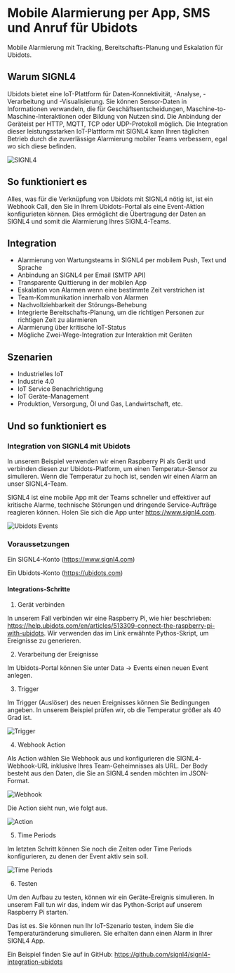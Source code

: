 # Mobile Alarmierung per App, SMS und Anruf für Ubidots

Mobile Alarmierung mit Tracking, Bereitschafts-Planung und Eskalation für Ubidots.

## Warum SIGNL4

Ubidots bietet eine IoT-Plattform für Daten-Konnektivität, -Analyse, -Verarbeitung und -Visualisierung. Sie können Sensor-Daten in Informationen verwandeln, die für Geschäftsentscheidungen, Maschine-to-Maschine-Interaktionen oder Bildung von Nutzen sind. Die Anbindung der Geräteist per HTTP, MQTT, TCP oder UDP-Protokoll möglich. Die Integration dieser leistungsstarken IoT-Plattform mit SIGNL4 kann Ihren täglichen Betrieb durch die zuverlässige Alarmierung mobiler Teams verbessern, egal wo sich diese befinden.
 
![SIGNL4](signl4-ubidots.png)

## So funktioniert es

Alles, was für die Verknüpfung von Ubidots mit SIGNL4 nötig ist, ist ein Webhook Call, den Sie in Ihrem Ubidots-Portal als eine Event-Aktion konfigurieten können. Dies ermöglicht die Übertragung der Daten an SIGNL4 und somit die Alarmierung Ihres SIGNL4-Teams.

## Integration

- Alarmierung von Wartungsteams in SIGNL4 per mobilem Push, Text und Sprache
- Anbindung an SIGNL4 per Email (SMTP API)
- Transparente Quittierung in der mobilen App
- Eskalation von Alarmen wenn eine bestimmte Zeit verstrichen ist
- Team-Kommunikation innerhalb von Alarmen
- Nachvollziehbarkeit der Störungs-Behebung
- Integrierte Bereitschafts-Planung, um die richtigen Personen zur richtigen Zeit zu alarmieren
- Alarmierung über kritische IoT-Status
- Mögliche Zwei-Wege-Integration zur Interaktion mit Geräten

## Szenarien

- Industrielles IoT
- Industrie 4.0
- IoT Service Benachrichtigung
- IoT Geräte-Management
- Produktion, Versorgung, Öl und Gas, Landwirtschaft, etc.

## Und so funktioniert es

### Integration von SIGNL4 mit Ubidots

In unserem Beispiel verwenden wir einen Raspberry Pi als Gerät und verbinden diesen zur Ubidots-Platform, um einen Temperatur-Sensor zu simulieren. Wenn die Temperatur zu hoch ist, senden wir einen Alarm an unser SIGNL4-Team.

SIGNL4 ist eine mobile App mit der Teams schneller und effektiver auf kritische Alarme, technische Störungen und dringende Service-Aufträge reagieren können. Holen Sie sich die App unter https://www.signl4.com.

![Ubidots Events](ubidots-events.png)

### Voraussetzungen

Ein SIGNL4-Konto (https://www.signl4.com)

Ein Ubidots-Konto (https://ubidots.com)

#### Integrations-Schritte

1. Gerät verbinden  

In unserem Fall verbinden wir eine Raspberry Pi, wie hier beschrieben: https://help.ubidots.com/en/articles/513309-connect-the-raspberry-pi-with-ubidots. Wir verwenden das im Link erwähnte Pythos-Skript, um Ereignisse zu generieren.

2. Verarbeitung der Ereignisse  

Im Ubidots-Portal können Sie unter Data -> Events einen neuen Event anlegen.

3. Trigger  

Im Trigger (Auslöser) des neuen Ereignisses können Sie Bedingungen angeben. In unserem Beispiel prüfen wir, ob die Temperatur größer als 40 Grad ist.

![Trigger](ubidots-trigger.png)


4. Webhook Action  

Als Action wählen Sie Webhook aus und konfigurieren die SIGNL4-Webhook-URL inklusive Ihres Team-Geheimnisses als URL. Der Body besteht aus den Daten, die Sie an SIGNL4 senden möchten im JSON-Format.

![Webhook](ubidots-webhook.png)

Die Action sieht nun, wie folgt aus.

![Action](ubidots-action.png)

5. Time Periods  

Im letzten Schritt können Sie noch die Zeiten oder Time Periods konfigurieren, zu denen der Event aktiv sein soll.

![Time Periods](ubidots-time-periods.png)

6. Testen  

Um den Aufbau zu testen, können wir ein Geräte-Ereignis simulieren. In unserem Fall tun wir das, indem wir das Python-Script auf unserem Raspberry Pi starten.`

Das ist es. Sie können nun Ihr IoT-Szenario testen, indem Sie die Temperaturänderung simulieren. Sie erhalten dann einen Alarm in Ihrer SIGNL4 App.

Ein Beispiel finden Sie auf in GitHub:
https://github.com/signl4/signl4-integration-ubidots
